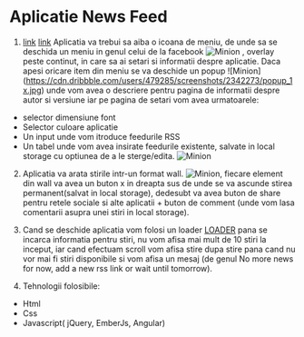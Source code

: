 # Aplicatie News Feed

 1. [link](http://rss.stirileprotv.ro/)  [link](http://rss.realitatea.net/stiri.xml) Aplicatia va trebui sa aiba o icoana de meniu, de unde sa se deschida un meniu in genul celui de la facebook ![Minion](http://images.mobile-patterns.com/1366735342502-2013-04-16%2015.10.02.png) , overlay peste continut, in care sa ai setari si informatii despre aplicatie. Daca apesi oricare item din meniu se va deschide un popup ![Minion] (https://cdn.dribbble.com/users/479285/screenshots/2342273/popup_1x.jpg) unde vom avea o descriere pentru pagina de informatii despre autor si versiune iar pe pagina de setari vom avea urmatoarele:
 + selector dimensiune font
 + Selector culoare aplicatie
 + Un input unde vom itroduce feedurile RSS
 + Un tabel unde vom avea insirate feedurile existente, salvate in local storage cu optiunea de a le sterge/edita.
 ![Minion](https://www.phpflow.com/wp-content/uploads/2015/06/angular_complete.png)

 2. Aplicatia va arata stirile intr-un format wall. ![Minion](https://i.stack.imgur.com/I28sp.png), fiecare element din wall va avea un buton x in dreapta sus de unde se va ascunde stirea permanent(salvat in local storage), dedesubt va avea buton de share pentru retele sociale si alte aplicatii + buton de comment (unde vom lasa comentarii asupra unei stiri in local storage).

 3. Cand se deschide aplicatia vom folosi un loader [LOADER]( http://imgur.com/8YsAmq3 ) pana se incarca informatia pentru stiri, nu vom afisa mai mult de 10 stiri la inceput, iar cand efectuam scroll vom afisa stire dupa stire pana cand nu vor mai fi stiri disponibile si vom afisa un mesaj (de genul No more news for now, add a new rss link or wait until tomorrow).

 4. Tehnologii folosibile:
  + Html
  + Css
  + Javascript( jQuery, EmberJs, Angular)
